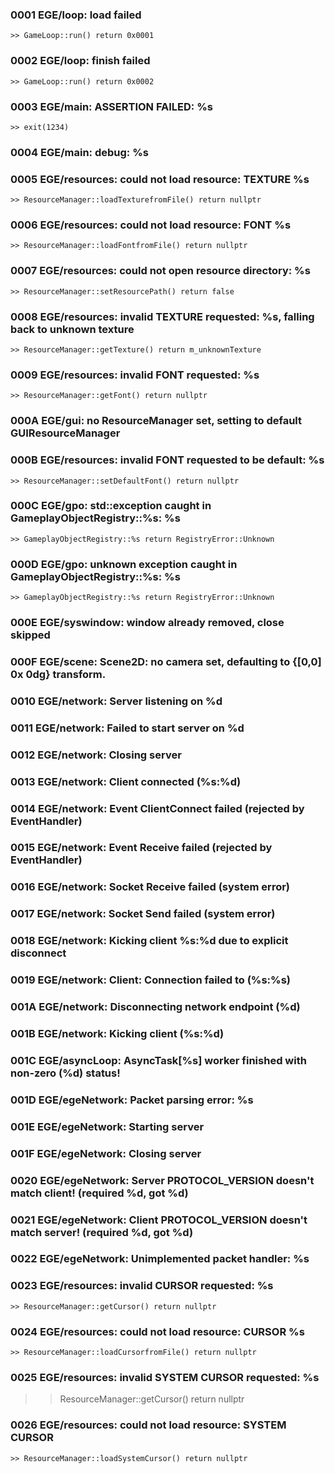 ### 0001 EGE/loop: load failed
	>> GameLoop::run() return 0x0001
### 0002 EGE/loop: finish failed
	>> GameLoop::run() return 0x0002
### 0003 EGE/main: ASSERTION FAILED: %s
	>> exit(1234)
### 0004 EGE/main: debug: %s
### 0005 EGE/resources: could not load resource: TEXTURE %s
	>> ResourceManager::loadTexturefromFile() return nullptr
### 0006 EGE/resources: could not load resource: FONT %s
	>> ResourceManager::loadFontfromFile() return nullptr
### 0007 EGE/resources: could not open resource directory: %s
	>> ResourceManager::setResourcePath() return false
### 0008 EGE/resources: invalid TEXTURE requested: %s, falling back to unknown texture
	>> ResourceManager::getTexture() return m_unknownTexture
### 0009 EGE/resources: invalid FONT requested: %s
	>> ResourceManager::getFont() return nullptr
### 000A EGE/gui: no ResourceManager set, setting to default GUIResourceManager
### 000B EGE/resources: invalid FONT requested to be default: %s
	>> ResourceManager::setDefaultFont() return nullptr
### 000C EGE/gpo: std::exception caught in GameplayObjectRegistry::%s: %s
	>> GameplayObjectRegistry::%s return RegistryError::Unknown
### 000D EGE/gpo: unknown exception caught in GameplayObjectRegistry::%s: %s
	>> GameplayObjectRegistry::%s return RegistryError::Unknown
### 000E EGE/syswindow: window already removed, close skipped
### 000F EGE/scene: Scene2D: no camera set, defaulting to {[0,0] 0x 0dg} transform.
### 0010 EGE/network: Server listening on %d
### 0011 EGE/network: Failed to start server on %d
### 0012 EGE/network: Closing server
### 0013 EGE/network: Client connected (%s:%d)
### 0014 EGE/network: Event ClientConnect failed (rejected by EventHandler)
### 0015 EGE/network: Event Receive failed (rejected by EventHandler)
### 0016 EGE/network: Socket Receive failed (system error)
### 0017 EGE/network: Socket Send failed (system error)
### 0018 EGE/network: Kicking client %s:%d due to explicit disconnect
### 0019 EGE/network: Client: Connection failed to (%s:%s)
### 001A EGE/network: Disconnecting network endpoint (%d)
### 001B EGE/network: Kicking client (%s:%d)
### 001C EGE/asyncLoop: AsyncTask[%s] worker finished with non-zero (%d) status!
### 001D EGE/egeNetwork: Packet parsing error: %s
### 001E EGE/egeNetwork: Starting server
### 001F EGE/egeNetwork: Closing server
### 0020 EGE/egeNetwork: Server PROTOCOL_VERSION doesn't match client! (required %d, got %d)
### 0021 EGE/egeNetwork: Client PROTOCOL_VERSION doesn't match server! (required %d, got %d)
### 0022 EGE/egeNetwork: Unimplemented packet handler: %s
### 0023 EGE/resources: invalid CURSOR requested: %s
	>> ResourceManager::getCursor() return nullptr
### 0024 EGE/resources: could not load resource: CURSOR %s
	>> ResourceManager::loadCursorfromFile() return nullptr
### 0025 EGE/resources: invalid SYSTEM CURSOR requested: %s
  >> ResourceManager::getCursor() return nullptr
### 0026 EGE/resources: could not load resource: SYSTEM CURSOR
	>> ResourceManager::loadSystemCursor() return nullptr
